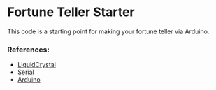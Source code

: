 # Fortune Teller Starter

This code is a starting point for making your fortune teller via Arduino.

### References:
- [LiquidCrystal](https://www.arduino.cc/en/Reference/LiquidCrystal)
- [Serial](https://www.arduino.cc/reference/en/language/functions/communication/serial/)
- [Arduino](https://www.arduino.cc/reference/en/)
